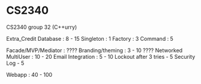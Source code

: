 # CS2340
CS2340 group 32 (C++urry)

Extra_Credit
Database : 8 - 15
Singleton : 1
Factory : 3
Command : 5

Facade/MVP/Mediator : ????
Branding/theming : 3 - 10 ????
Networked MultiUser : 10 - 20
Email Integration : 5 - 10
Lockout after 3 tries - 5
Security Log - 5

Webapp : 40 - 100
